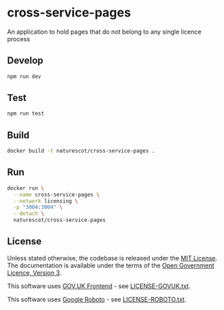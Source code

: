 # cross-service-pages

An application to hold pages that do not belong to any single licence process

## Develop

```sh
npm run dev
```

## Test

```sh
npm run test
```

## Build

```sh
docker build -t naturescot/cross-service-pages .
```

## Run

```sh
docker run \
  --name cross-service-pages \
  --network licensing \
  -p "3004:3004" \
  --detach \
  naturescot/cross-service-pages
```

## License

Unless stated otherwise, the codebase is released under the [MIT License](LICENSE.txt). The documentation is available under the terms of the [Open Government Licence, Version 3](LICENSE-OGL.md).

This software uses [GOV.UK Frontend](https://github.com/alphagov/govuk-frontend) - see [LICENSE-GOVUK.txt](LICENSE-GOVUK.txt).

This software uses [Google Roboto](https://github.com/google/roboto) - see [LICENSE-ROBOTO.txt](LICENSE-ROBOTO.txt).
